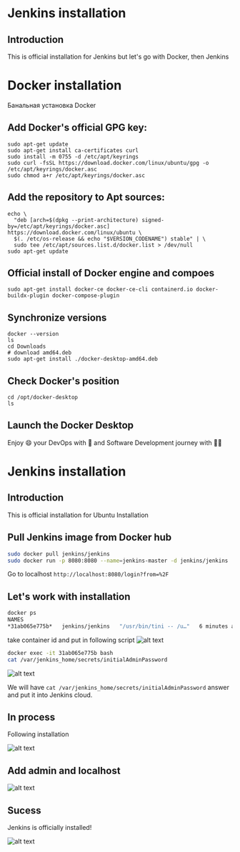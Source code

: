 # Jenkins installation

## Introduction

This is official installation for Jenkins but let's go with Docker, then Jenkins

# Docker installation

Банальная установка Docker

## Add Docker's official GPG key:

```
sudo apt-get update
sudo apt-get install ca-certificates curl
sudo install -m 0755 -d /etc/apt/keyrings
sudo curl -fsSL https://download.docker.com/linux/ubuntu/gpg -o /etc/apt/keyrings/docker.asc
sudo chmod a+r /etc/apt/keyrings/docker.asc
```

## Add the repository to Apt sources:

```
echo \
  "deb [arch=$(dpkg --print-architecture) signed-by=/etc/apt/keyrings/docker.asc] https://download.docker.com/linux/ubuntu \
  $(. /etc/os-release && echo "$VERSION_CODENAME") stable" | \
  sudo tee /etc/apt/sources.list.d/docker.list > /dev/null
sudo apt-get update
```

## Official install of Docker engine and compoes

```
sudo apt-get install docker-ce docker-ce-cli containerd.io docker-buildx-plugin docker-compose-plugin
```

## Synchronize versions

```
docker --version
ls
cd Downloads
# download amd64.deb
sudo apt-get install ./docker-desktop-amd64.deb
```

## Check Docker's position

```
cd /opt/docker-desktop
ls
```

## Launch the Docker Desktop

Enjoy :smile: your DevOps with :whale: and Software Development journey with :student:

# Jenkins installation

## Introduction

This is official installation for Ubuntu Installation

## Pull Jenkins image from Docker hub

```bash
sudo docker pull jenkins/jenkins
sudo docker run -p 8080:8080 --name=jenkins-master -d jenkins/jenkins
```

Go to localhost
`http://localhost:8080/login?from=%2F`

## Let's work with installation

```bash
docker ps
NAMES
*31ab065e775b*   jenkins/jenkins   "/usr/bin/tini -- /u…"   6 minutes ago   Up 6 minutes   0.0.0.0:8080->8080/tcp, 50000/tcp   jenkins-master
```

take container id and put in following script
![alt text](./jenkins-images/Screenshot%20from%202024-11-20%2018-02-25.png "Title")

```bash
docker exec -it 31ab065e775b bash
cat /var/jenkins_home/secrets/initialAdminPassword
```

![alt text](./jenkins-images/Screenshot%20from%202024-11-20%2018-04-52.png "Title")

We will have `cat /var/jenkins_home/secrets/initialAdminPassword` answer and put it into Jenkins cloud.

## In process

Following installation

![alt text](./jenkins-images/Screenshot%20from%202024-11-20%2018-05-02.png "Title")

## Add admin and localhost

![alt text](./jenkins-images/Screenshot%20from%202024-11-20%2018-08-36.png "Title")

## Sucess

Jenkins is officially installed!

![alt text](./jenkins-images/Screenshot%20from%202024-11-20%2018-13-08.png "Title")
